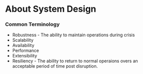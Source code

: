 # About System Design

### Common Terminology

* Robustness - The ability to maintain operations during crisis
* Scalability
* Availability
* Performance
* Extensibility
* Resiliency - The ability to return to normal operaions overs an acceptable period of time post disruption.
